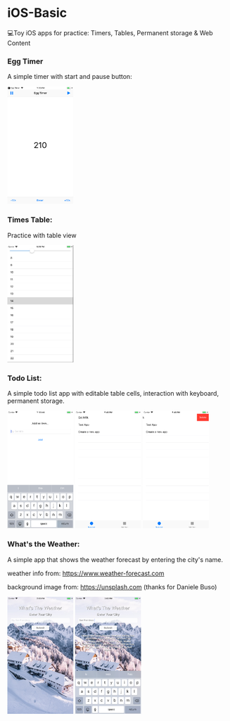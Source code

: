 # iOS-Basic
💻Toy iOS apps for practice: Timers, Tables, Permanent storage &amp; Web Content

### Egg Timer
A simple timer with start and pause button:

<img width="150" src="https://github.com/WangWurong/iOS-Basic/blob/master/Screenshot/egg_timer.png" alt="Egg Timer screenshot"/>

### Times Table:
Practice with table view

<img width="150" src="https://github.com/WangWurong/iOS-Basic/blob/master/Screenshot/times_table.jpg" alt="Times table screenshot"/>

### Todo List:
A simple todo list app with editable table cells, interaction with keyboard, permanent storage.

<img width="150" src="https://github.com/WangWurong/iOS-Basic/blob/master/Screenshot/todoList_1.png" alt="Times table screenshot"/>
<img width="150" src="https://github.com/WangWurong/iOS-Basic/blob/master/Screenshot/todoList_2.png" alt="Times table screenshot"/>
<img width="150" src="https://github.com/WangWurong/iOS-Basic/blob/master/Screenshot/todoList_3.png" alt="Times table screenshot"/>

### What's the Weather:
A simple app that shows the weather forecast by entering the city's name.

weather info from: https://www.weather-forecast.com

background image from: https://unsplash.com (thanks for Daniele Buso)

<img width="150" src="https://github.com/WangWurong/iOS-Basic/blob/master/Screenshot/whats_the_wether_1.png" alt="Whats the weather screenshot"/>
<img width="150" src="https://github.com/WangWurong/iOS-Basic/blob/master/Screenshot/whats_the_wether_2.png" alt="Whats the weather screenshot"/>




